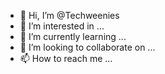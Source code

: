 - 👋 Hi, I’m @Techweenies
- 👀 I’m interested in ...
- 🌱 I’m currently learning ...
- 💞️ I’m looking to collaborate on ...
- 📫 How to reach me ...

<!---
Techweenies/Techweenies is a ✨ special ✨ repository because its `README.md` (this file) appears on your GitHub profile.
You can click the Preview link to take a look at your changes.
--->
